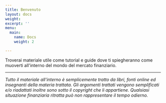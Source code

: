 ```yaml
---
title: Benvenuto
layout: docs
weight: 
excerpt: ''
menu:
  main:
    name: Docs
    weight: 2

---
```

Troverai materiale utile come tutorial e guide dove ti spiegheranno come muoverti all'interno del mondo del mercato finanziario.

***

_Tutto il materiale all'interno è semplicemente tratto da libri, fonti online ed insegnanti della materia trattata. Gli argomenti trattati vengono semplificati e/o riadattati inoltre sono sotto il copyright che li appartiene. Qualsiasi situazione finanziaria ritratta può non rappresentare il tempo odierno._